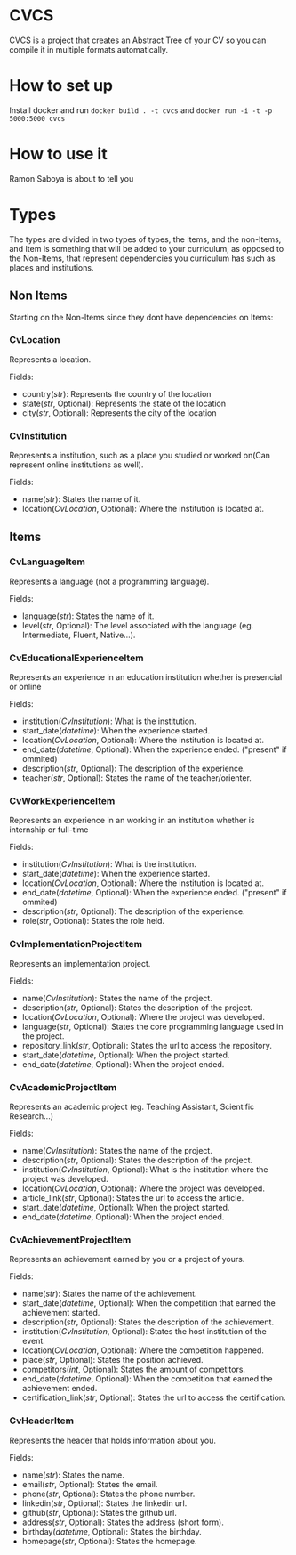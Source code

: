 # CVCS
CVCS is a project that creates an Abstract Tree of your CV so you can compile it in multiple formats automatically.
# How to set up
Install docker and run `docker build . -t cvcs` and `docker run -i -t -p 5000:5000 cvcs`
# How to use it
Ramon Saboya is about to tell you
# Types
The types are divided in two types of types, the Items, and the non-Items, and Item is something that will be added to your curriculum, as opposed to the Non-Items, that represent dependencies you curriculum has such as places and institutions.
## Non Items
Starting on the Non-Items since they dont have dependencies on Items:
### CvLocation
Represents a location.

Fields:
* country(_str_): Represents the country of the location
* state(_str_, Optional): Represents the state of the location
* city(_str_, Optional): Represents the city of the location

### CvInstitution
Represents a institution, such as a place you studied or worked on(Can represent online institutions as well).

Fields:
* name(_str_): States the name of it.
* location(_CvLocation_, Optional): Where the institution is located at.

## Items
### CvLanguageItem
Represents a language (not a programming language).

Fields:
* language(_str_): States the name of it.
* level(_str_, Optional): The level associated with the language (eg. Intermediate, Fluent, Native...).

### CvEducationalExperienceItem
Represents an experience in an education institution whether is presencial or online

Fields:
* institution(_CvInstitution_): What is the institution.
* start_date(_datetime_): When the experience started.
* location(_CvLocation_, Optional): Where the institution is located at.
* end_date(_datetime_, Optional): When the experience ended. ("present" if ommited)
* description(_str_, Optional): The description of the experience.
* teacher(_str_, Optional): States the name of the teacher/orienter.

### CvWorkExperienceItem
Represents an experience in an working in an institution whether is internship or full-time

Fields:
* institution(_CvInstitution_): What is the institution.
* start_date(_datetime_): When the experience started.
* location(_CvLocation_, Optional): Where the institution is located at.
* end_date(_datetime_, Optional): When the experience ended. ("present" if ommited)
* description(_str_, Optional): The description of the experience.
* role(_str_, Optional): States the role held.

### CvImplementationProjectItem
Represents an implementation project.

Fields:
* name(_CvInstitution_): States the name of the project.
* description(_str_, Optional): States the description of the project.
* location(_CvLocation_, Optional): Where the project was developed.
* language(_str_, Optional): States the core programming language used in the project.
* repository_link(_str_, Optional): States the url to access the repository.
* start_date(_datetime_, Optional): When the project started.
* end_date(_datetime_, Optional): When the project ended.

### CvAcademicProjectItem
Represents an academic project (eg. Teaching Assistant, Scientific Research...)

Fields:
* name(_CvInstitution_): States the name of the project.
* description(_str_, Optional): States the description of the project.
* institution(_CvInstitution_, Optional): What is the institution where the project was developed.
* location(_CvLocation_, Optional): Where the project was developed.
* article_link(_str_, Optional): States the url to access the article.
* start_date(_datetime_, Optional): When the project started.
* end_date(_datetime_, Optional): When the project ended.

### CvAchievementProjectItem
Represents an achievement earned by you or a project of yours.

Fields:
* name(_str_): States the name of the achievement.
* start_date(_datetime_, Optional): When the competition that earned the achievement started.
* description(_str_, Optional): States the description of the achievement.
* institution(_CvInstitution_, Optional): States the host institution of the event.
* location(_CvLocation_, Optional): Where the competition happened.
* place(_str_, Optional): States the position achieved.
* competitors(_int_, Optional): States the amount of competitors.
* end_date(_datetime_, Optional): When the competition that earned the achievement ended.
* certification_link(_str_, Optional): States the url to access the certification.

### CvHeaderItem
Represents the header that holds information about you.

Fields:
* name(_str_): States the name.
* email(_str_, Optional): States the email.
* phone(_str_, Optional): States the phone number.
* linkedin(_str_, Optional): States the linkedin url.
* github(_str_, Optional): States the github url.
* address(_str_, Optional): States the address (short form).
* birthday(_datetime_, Optional): States the birthday.
* homepage(_str_, Optional): States the homepage.
